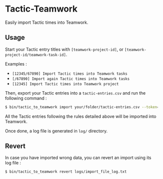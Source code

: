 # Tactic-Teamwork

Easily import Tactic times into Teamwork.

## Usage

Start your Tactic entry titles with `[teamwork-project-id]`, or `[teamwork-project-id/teamwork-task-id]`.

Examples :

* `[12345/67890] Import Tactic times into Teamwork tasks`
* `[/67890] Import again Tactic times into Teamwork tasks`
* `[12345] Import Tactic times into Teamwork project`

Then, export your Tactic entries into a `tactic-entries.csv` and run the following command :

```sh
$ bin/tactic_to_teamwork import your/folder/tactic-entries.csv --token=your-teamwork-token --domain=myteamworksubdomain
```

All the Tactic entries following the rules detailed above will be imported into Teamwork.

Once done, a log file is generated in `log/` directory.

## Revert

In case you have imported wrong data, you can revert an import using its log file :

```sh
$ bin/tactic_to_teamwork revert logs/import_file_log.txt
```
